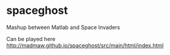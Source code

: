 spaceghost
==========

Mashup between Matlab and Space Invaders

Can be played here http://madmaw.github.io/spaceghost/src/main/html/index.html
